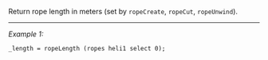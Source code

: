 Return rope length in meters (set by `ropeCreate`, `ropeCut`, `ropeUnwind`).


---
*Example 1:*
```sqf
_length = ropeLength (ropes heli1 select 0);
```